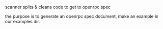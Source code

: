 
scanner splits & cleans code to get to openrpc spec

the purpose is to generate an openrpc spec document, make an example in our examples dir.
